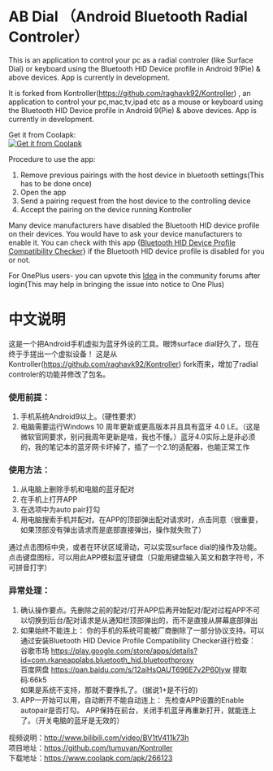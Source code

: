 # AB Dial （Android Bluetooth Radial Controler）

This is an application to control your pc as a radial controler (like Surface Dial) or keyboard using the Bluetooth HID Device profile in Android 9(Pie) & above devices. App is currently in development. 

It is forked from Kontroller(https://github.com/raghavk92/Kontroller) , an application to control your pc,mac,tv,ipad etc as a mouse or keyboard using the Bluetooth HID Device profile in Android 9(Pie) & above devices. App is currently in development. 

Get it from Coolapk:  
<a href='https://www.coolapk.com/apk/266123'><img alt='Get it from Coolapk' src='https://static.coolapk.com/static/web/v8/img/icon.png'/></a>

Procedure to use the app:
1) Remove previous pairings with the host device in bluetooth settings(This has to be done once)
2) Open the app
3) Send a pairing request from the host device to the controlling device
4) Accept the pairing on the device running Kontroller

Many device manufacturers have disabled the Bluetooth HID device profile on their devices. You would have to ask your device manufacturers to enable it. You can check with this app {[Bluetooth HID Device Profile Compatibility Checker](https://play.google.com/store/apps/details?id=com.rkaneapplabs.bluetooth_hid.bluetoothproxy)} if the Bluetooth HID device profile is disabled for you or not.

For OnePlus users- you can upvote this [Idea](https://forums.oneplus.com/threads/converting-one-plus-devices-into-a-bluetooth-controller-mouse-keyboard-etc.1192272/) in the community forums after login(This may help in bringing the issue into notice to One Plus)  


# 中文说明
这是一个把Android手机虚拟为蓝牙外设的工具。眼馋surface dial好久了，现在终于手搓出一个虚拟设备！
这是从 Kontroller(https://github.com/raghavk92/Kontroller) fork而来，增加了radial controler的功能并修改了包名。

### 使用前提：
1) 手机系统Android9以上。（硬性要求）
2) 电脑需要运行Windows 10 周年更新或更高版本并且具有蓝牙 4.0 LE。（这是微软官网要求，别问我周年更新是啥，我也不懂。）蓝牙4.0实际上是非必须的，我的笔记本的蓝牙网卡坏掉了，插了一个2.1的适配器，也能正常工作

### 使用方法：
1) 从电脑上删除手机和电脑的蓝牙配对
2) 在手机上打开APP
3) 在选项中为auto pair打勾
4) 用电脑搜索手机并配对。在APP的顶部弹出配对请求时，点击同意（很重要，如果顶部没有弹出请求而是底部直接弹出，操作就失败了）

通过点击图标中央，或者在环状区域滑动，可以实现surface dial的操作及功能。
点击键盘图标，可以用此APP模拟蓝牙键盘（只能用键盘输入英文和数字符号，不可拼音打字）

### 异常处理：
1) 确认操作要点。先删除之前的配对/打开APP后再开始配对/配对过程APP不可以切换到后台/配对请求是从通知栏顶部弹出的，而不是直接从屏幕底部弹出
2) 如果始终不能连上：
你的手机的系统可能被厂商删除了一部分协议支持。可以通过安装Bluetooth HID Device Profile Compatibility Checker进行检查：  
谷歌市场 https://play.google.com/store/apps/details?id=com.rkaneapplabs.bluetooth_hid.bluetoothproxy   
百度网盘 https://pan.baidu.com/s/12aiHsOAUT696E7v2P60Iyw 提取码:66k5  
如果是系统不支持，那就不要挣扎了。（据说1+是不行的)
3) APP一开始可以用，自动断开不能自动连上：
先检查APP设置的Enable autopair是否打勾。
APP保持在前台，关闭手机蓝牙再重新打开，就能连上了。（开关电脑的蓝牙是无效的）

视频说明：http://www.bilibili.com/video/BV1tV411k73h  
项目地址：https://github.com/tumuyan/Kontroller  
下载地址：https://www.coolapk.com/apk/266123